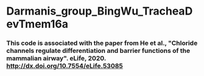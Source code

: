 # Darmanis_group_BingWu_TracheaDevTmem16a

### This code is associated with the paper from He et al., "Chloride channels regulate differentiation and barrier functions of the mammalian airway". eLife, 2020. http://dx.doi.org/10.7554/eLife.53085
